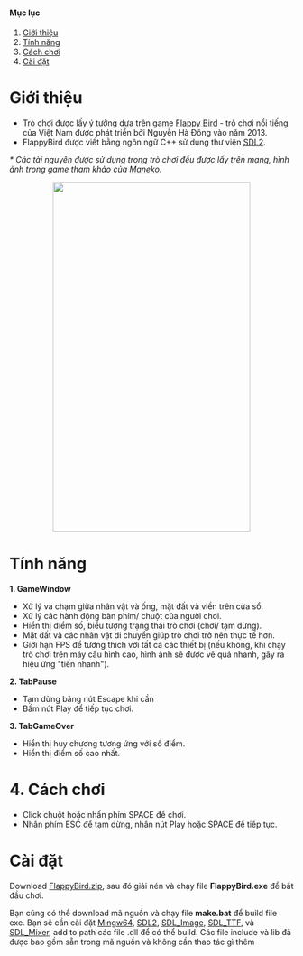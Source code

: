 #### Mục lục
1. [Giới thiệu](#gioi-thieu)
2. [Tính năng](#tinh-nang)
3. [Cách chơi](#choi)
4. [Cài đặt](#caidat)

# Giới thiệu <a name="gioi-thieu"></a>

* Trò chơi được lấy ý tưởng dựa trên game [Flappy Bird](https://wikipedia.org/wiki/Flappy_Bird) - trò chơi nổi tiếng của Việt Nam được phát triển bởi Nguyễn Hà Đông vào năm 2013.
* FlappyBird được viết bằng ngôn ngữ C++ sử dụng thư viện [SDL2](https://www.libsdl.org/download-2.0.php).

_* Các tài nguyên được sử dụng trong trò chơi đều được lấy trên mạng, hình ảnh trong game tham khảo của [Maneko](https://spritedatabase.net/game/2597)._

<p align="center">
<img width="350" height="620" src="https://i.imgur.com/fqziNMO.png">
</p>

# Tính năng <a name="tinh-nang"></a>

**1. GameWindow**
* Xử lý va chạm giữa nhân vật và ống, mặt đất và viền trên cửa sổ.
* Xử lý các hành động bàn phím/ chuột của người chơi.
* Hiển thị điểm số, biểu tượng trạng thái trò chơi (chơi/ tạm dừng).
* Mặt đất và các nhân vật di chuyển giúp trò chơi trở nên thực tế hơn.
* Giới hạn FPS để tương thích với tất cả các thiết bị (nếu không, khi chạy trò chơi trên máy cấu hình cao, hình ảnh sẽ được vẽ quá nhanh, gây ra hiệu ứng "tiến nhanh").

**2. TabPause**
* Tạm dừng bằng nút Escape khi cần
* Bấm nút Play để tiếp tục chơi.

**3. TabGameOver**
* Hiển thị huy chương tương ứng với số điểm.
* Hiển thị điểm số cao nhất.

# 4. Cách chơi <a name="choi"></a>
* Click chuột hoặc nhấn phím SPACE để chơi.
* Nhấn phím ESC để tạm dừng, nhấn nút Play hoặc SPACE để tiếp tục.


# Cài đặt <a name="caidat"></a>

Download [FlappyBird.zip](https://github.com/tranduytoan/FlappyBird/releases/download/v1.0/FlappyBird.zip), sau đó giải nén và chạy file **FlappyBird.exe** để bắt đầu chơi.

Bạn cũng có thể download mã nguồn và chạy file **make.bat** để build file exe. Bạn sẽ cần cài đặt [Mingw64](https://sourceforge.net/projects/mingw-w64/files/Toolchains%20targetting%20Win64/Personal%20Builds/mingw-builds/8.1.0/threads-win32/seh/x86_64-8.1.0-release-win32-seh-rt_v6-rev0.7z/download), [SDL2](https://www.libsdl.org/download-2.0.php), [SDL_Image](https://www.libsdl.org/projects/SDL_image), [SDL_TTF](https://www.libsdl.org/projects/SDL_ttf), và [SDL_Mixer](https://www.libsdl.org/projects/SDL_mixer), add to path các file .dll để có thể build. Các file include và lib đã được bao gồm sẵn trong mã nguồn và không cần thao tác gì thêm